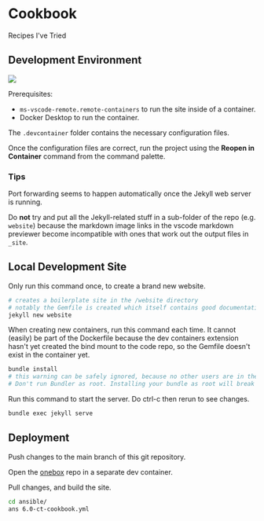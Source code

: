 # Cookbook

Recipes I've Tried

## Development Environment

![](/docs/dev-containers-arch.png)

Prerequisites:
- `ms-vscode-remote.remote-containers` to run the site inside of a container.
- Docker Desktop to run the container.

The `.devcontainer` folder contains the necessary configuration files.

Once the configuration files are correct, run the project using the **Reopen in Container** command from the command palette.

### Tips

Port forwarding seems to happen automatically once the Jekyll web server is running.

Do **not** try and put all the Jekyll-related stuff in a sub-folder of the repo (e.g. `website`) because the markdown image links in the vscode markdown previewer become incompatible with ones that work out the output files in `_site`.

## Local Development Site

Only run this command once, to create a brand new website.
```sh
# creates a boilerplate site in the /website directory
# notably the Gemfile is created which itself contains good documentation
jekyll new website
```

When creating new containers, run this command each time. It cannot (easily) be part of the Dockerfile because the dev containers extension hasn't yet created the bind mount to the code repo, so the Gemfile doesn't exist in the container yet.
```sh
bundle install
# this warning can be safely ignored, because no other users are in the container
# Don't run Bundler as root. Installing your bundle as root will break this application for all non-root users on this machine.
```

Run this command to start the server. Do ctrl-c then rerun to see changes.
```sh
bundle exec jekyll serve
```

## Deployment
Push changes to the main branch of this git repository.

Open the [onebox](https://github.com/VincentSaelzler/onebox]) repo in a separate dev container.

Pull changes, and build the site.
```sh
cd ansible/
ans 6.0-ct-cookbook.yml
```
